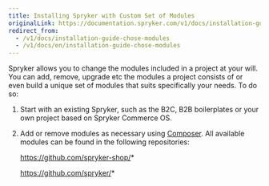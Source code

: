 ```yaml
---
title: Installing Spryker with Custom Set of Modules
originalLink: https://documentation.spryker.com/v1/docs/installation-guide-chose-modules
redirect_from:
  - /v1/docs/installation-guide-chose-modules
  - /v1/docs/en/installation-guide-chose-modules
---
```


Spryker allows you to change the modules included in a project at your will. You can add, remove, upgrade etc the modules a project consists of or even build a unique set of modules that suits specifically your needs. To do so:

1. Start with an existing Spryker, such as the B2C, B2B boilerplates or your own project based on Spryker Commerce OS.

2. Add or remove modules as necessary using [Composer](/docs/scos/dev/developer-guides/201811.0/installation/composer.html). All available modules can be found in the following repositories:

   <https://github.com/spryker-shop/>*

   <https://github.com/spryker/>*

<!-- Last review date: November 9th, 2018 by Volodymyr Volkov -->
